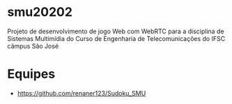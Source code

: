 # smu20202
Projeto de desenvolvimento de jogo Web com WebRTC para a disciplina de Sistemas Multimídia do Curso de Engenharia de Telecomunicações do IFSC câmpus São José

# Equipes

- https://github.com/renaner123/Sudoku_SMU
